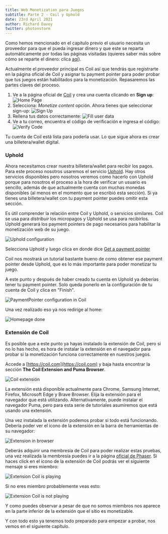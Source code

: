 ```yaml
---
title: Web Monetization para Juegos
subtitle: Parte 2 - Coil y Uphold
date: 23rd April 2021
author: Richard Davey
twitter: photonstorm
---
```


Como hemos mencionado en el capítulo previo el usuario necesita un proveedor para que el pueda ingresar dinero y que este se reparta automáticamente por todas las páginas visitadas (quieres saber más sobre cómo se reparte el dinero: clica [aqí](https://help.coil.com/docs/general-info/intro-to-coil/index.html#how-is-coil-different-from-other-membership-services-like-patreon-and-flattr)). 

Actualmente el proveedor principal es Coil así que tendrás que registrarte en la página oficial de Coil y asignar tu payment pointer para poder probar que tus juegos están habilitados para la monetización. Repasaremos las partes claves del proceso. 

1. Ve a la página oficial de [Coil](https://coil.com/) y crea una cuenta clicando en **Sign up**: ![Home Page](part2/1-homepage.png)
2. Selecciona:  _Monetize content_ opción. Ahora tienes que seleccionar sign-up: ![Sign Up](part2/2-signup_to_monetize.png)
3. Rellena tus datos correctamente: ![Fill user data](part2/3-fill_user_data.png)
4. Ve a tu correo, encuentra el código de verificación e ingresa el código: ![Verify Code](part2/4-verify_code.png)

Tu cuenta de Coil está lista para poderla usar. Lo que sigue ahora es crear una billetera/wallet dígital.

### Uphold

Ahora necesitamos crear nuestra billetera/wallet para recibir los pagos. Para este proceso nosotros usaremos el servicio [Uphold](https://uphold.com/). Hay otros servicios disponibles pero nosotros veremos como hacerlo con Uphold porque para nosotros el proceso a la hora de verificar un usuario es sencillo, además de que actualmente cuenta con muchas monedas disponibles (al menos en el momento que se escribió esta sección). Si ya tienes una billetera/wallet con tu payment pointer puedes omitir esta sección.

Es útil comprender la relación entre Coil y Uphold, o servicios similares. Coil se usa para _distribuir_ los micropagos y Uphold se usa para recibirlos. Uphold generará los payment pointers de pago necesarios para habilitar la monetización web de su juego.

![Uphold configuration](part2/5-coil_uphold_configuration.png)

Selecciona Uphold y luego clica en donde dice [Get a payment pointer](https://help.coil.com/docs/monetize/wallets/uphold/index.html)

Coil nos mostrará un tutorial bastante bueno de como obtener ese payment pointer desde Uphold, que es lo más importante para poder monetizar tu juego.

A este punto y después de haber creado tu cuenta en Uphold ya deberías tener tu payment pointer. Solo queda ponerlo en la configuración de tu cuenta de Coil y clica en "Finish".

![PaymentPointer configuration in Coil](part2/6-paymentpointer_config.png)

Una vez realizado eso ya nos redirige al home:

![Homepage done](part2/7-homepage_done.png)

### Extensión de Coil

Es posible que a este punto ya hayas instalado la extensión de Coil, pero si no lo has hecho, es hora de instalar la extensión en el navegador para probar si la monetización funciona correctamente en nuestros juegos.

Accede a [https://coil.com](https://coil.com) y baja hasta encontrar la sección **The Coil Extension and Puma Browser**.

![Coil extensión](part2/8-coil_extension.png)

La extensión está disponible actualmente para Chrome, Samsung Internet, Firefox, Microsoft Edge y Brave Browser. Elija la extensión para el navegador que está utilizando. Alternativamente, puede instalar el navegador Puma, pero para esta serie de tutoriales asumiremos que está usando una extensión.

Una vez instalada la extensión podemos probar si todo está funcionando. Debería poder ver el icono de la extensión en la barra de herramientas de su navegador:

![Extension in browser](part2/8-extension_toolbar.png)

Deberás adquirir una membresía de Coil para poder realizar estas pruebas, una vez realizada la membresía puedes ir a la página [oficial de Phaser](https://phaser.io). Si haces click en el icono de la extensión de Coil podrás ver el siguiente mensaje si eres miembro:

![Extension Coil is playing](part2/9-coil_is_playing.png)

Si no eres miembro probablemente veas esto: 

![Extension Coil is not playing](part2/10-coil_is_not_playing.png)

Y como puedes observar a pesar de que no somos miembros nos aparece en la parte inferior de la extensión que el sitio es monetizable.

Y con todo esto ya tenemos todo preparado para empezar a probar, nos vemos en el siguiente capítulo.

